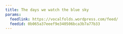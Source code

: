 ```yaml
---
title: The days we watch the blue sky
params:
  feedlink: https://vocalfolds.wordpress.com/feed/
  feedid: 0b065a37eeef9e340506bca3b7a77b33
---
```

